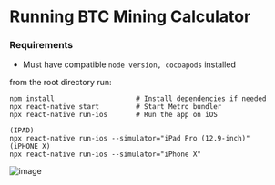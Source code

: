# Running BTC Mining Calculator
### Requirements
* Must have compatible `node version, cocoapods` installed 

from the root directory run:

```cd path/to/your/project/frontend
npm install                    # Install dependencies if needed
npx react-native start         # Start Metro bundler
npx react-native run-ios       # Run the app on iOS

(IPAD)
npx react-native run-ios --simulator="iPad Pro (12.9-inch)"
(iPHONE X)
npx react-native run-ios --simulator="iPhone X"
```
![image](https://github.com/user-attachments/assets/bce00150-35ce-41e6-96d8-443220ad6994)
